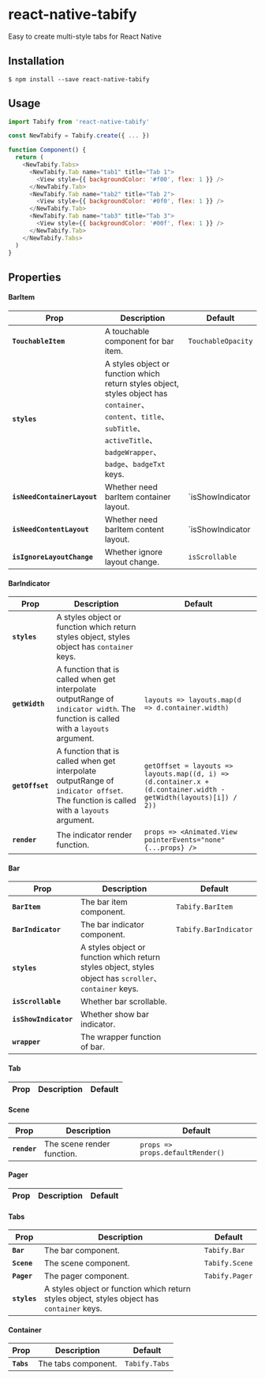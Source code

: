 # react-native-tabify
Easy to create multi-style tabs for React Native

## Installation
`$ npm install --save react-native-tabify`

## Usage

```js
import Tabify from 'react-native-tabify'

const NewTabify = Tabify.create({ ... })

function Component() {
  return (
    <NewTabify.Tabs>
      <NewTabify.Tab name="tab1" title="Tab 1">
        <View style={{ backgroundColor: '#f00', flex: 1 }} />
      </NewTabify.Tab>
      <NewTabify.Tab name="tab2" title="Tab 2">
        <View style={{ backgroundColor: '#0f0', flex: 1 }} />
      </NewTabify.Tab>
      <NewTabify.Tab name="tab3" title="Tab 3">
        <View style={{ backgroundColor: '#00f', flex: 1 }} />
      </NewTabify.Tab>
    </NewTabify.Tabs>
  )
}
```

## Properties

#### BarItem
| Prop | Description | Default |
|---|---|---|
|**`TouchableItem`**|A touchable component for bar item. |`TouchableOpacity`|
|**`styles`**|A styles object or function which return styles object, styles object has `container`、`content`、`title`、`subTitle`、`activeTitle`、`badgeWrapper`、`badge`、`badgeTxt` keys. ||
|**`isNeedContainerLayout`**|Whether need barItem container layout. |`isShowIndicator || isScrollable`|
|**`isNeedContentLayout`**|Whether need barItem content layout. |`isShowIndicator || (is contentLayout used in barIndicator option)`|
|**`isIgnoreLayoutChange`**|Whether ignore layout change. |`isScrollable`|

#### BarIndicator
| Prop | Description | Default |
|---|---|---|
|**`styles`**|A styles object or function which return styles object, styles object has `container` keys. ||
|**`getWidth`**|A function that is called when get interpolate outputRange of `indicator width`. The function is called with a `layouts` argument. |`layouts => layouts.map(d => d.container.width)`|
|**`getOffset`**|A function that is called when get interpolate outputRange of `indicator offset`. The function is called with a `layouts` argument. |`getOffset = layouts => layouts.map((d, i) => (d.container.x + (d.container.width - getWidth(layouts)[i]) / 2))`|
|**`render`**|The indicator render function. |`props => <Animated.View pointerEvents="none" {...props} />`|

#### Bar
| Prop | Description | Default |
|---|---|---|
|**`BarItem`**|The bar item component. |`Tabify.BarItem`|
|**`BarIndicator`**|The bar indicator component. |`Tabify.BarIndicator`|
|**`styles`**|A styles object or function which return styles object, styles object has `scroller`、`container` keys. ||
|**`isScrollable`**|Whether bar scrollable. ||
|**`isShowIndicator`**|Whether show bar indicator. ||
|**`wrapper`**|The wrapper function of bar. ||

#### Tab
| Prop | Description | Default |
|---|---|---|

#### Scene
| Prop | Description | Default |
|---|---|---|
|**`render`**|The scene render function. |`props => props.defaultRender()`|

#### Pager
| Prop | Description | Default |
|---|---|---|

#### Tabs
| Prop | Description | Default |
|---|---|---|
|**`Bar`**|The bar component. |`Tabify.Bar`|
|**`Scene`**|The scene component. |`Tabify.Scene`|
|**`Pager`**|The pager component. |`Tabify.Pager`|
|**`styles`**|A styles object or function which return styles object, styles object has `container` keys. ||

#### Container
| Prop | Description | Default |
|---|---|---|
|**`Tabs`**|The tabs component. |`Tabify.Tabs`|

